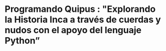 # Programando Quipus : "Explorando la Historia Inca a través de cuerdas y nudos con el apoyo del lenguaje Python”
